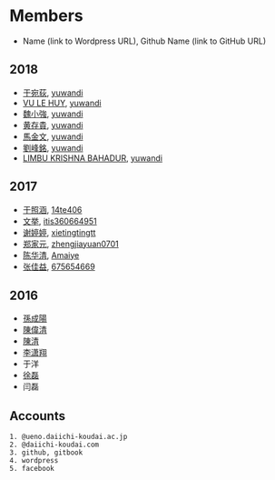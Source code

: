 # Members
* Name (link to Wordpress URL), Github Name (link to GitHub URL)

## 2018
* [于宛荻](https://ywd0511.wordpress.com/), [yuwandi](https://github.com/yuwandi) 
* [VU LE HUY](https://ywd0511.wordpress.com/), [yuwandi](https://github.com/yuwandi) 
* [魏小強](https://ywd0511.wordpress.com/), [yuwandi](https://github.com/yuwandi) 
* [黄存貴](https://ywd0511.wordpress.com/), [yuwandi](https://github.com/yuwandi) 
* [馬金文](https://ywd0511.wordpress.com/), [yuwandi](https://github.com/yuwandi) 
* [劉峰銘](https://ywd0511.wordpress.com/), [yuwandi](https://github.com/yuwandi) 
* [LIMBU KRISHNA BAHADUR](https://ywd0511.wordpress.com/), [yuwandi](https://github.com/yuwandi) 

## 2017
* [于照涵](https://14te406wordpress.wordpress.com), [14te406](https://14te406.github.io)
* [文挙](https://itis360664951.wordpress.com), [itis360664951](https://itis360664951.github.io)
* [谢婷婷](https://tingting545.wordpress.com), [xietingtingtt](https://xietingtingtt.github.io)
* [郑家元](https://zhengjiayuanblog.wordpress.com), [zhengjiayuan0701](https://zhengjiayuan0701.github.io)
* [陈华清](https://Amaiye.wordpress.com), [Amaiye](https://Amaiye.github.io)
* [张佳益](https://tyoukaeki.wordpress.com), [675654669](https://675654669.github.io)

## 2016
* [孫成陽](https://sunshine4116.wordpress.com)
* [陳偉清](https://hello1576.wordpress.com)
* [陳清](https://mylifestyle945.wordpress.com)
* [李潇翔](https://gluttonysite.wordpress.com)
* 于洋
* [徐磊](https://leessangweb.wordpress.com)
* 闫磊

## Accounts

	1. @ueno.daiichi-koudai.ac.jp 
	2. @daiichi-koudai.com
	3. github, gitbook
	4. wordpress
	5. facebook

